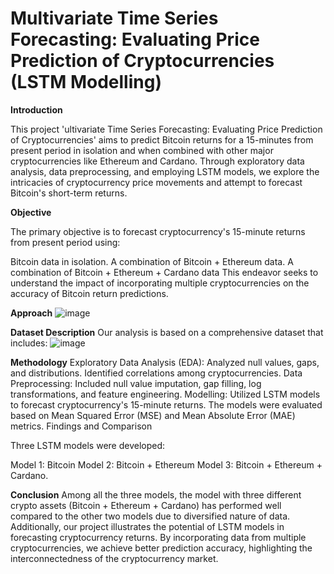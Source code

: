 # Multivariate Time Series Forecasting: ​Evaluating Price Prediction of Cryptocurrencies (LSTM Modelling)

**Introduction**

This project 'ultivariate Time Series Forecasting: ​Evaluating Price Prediction of Cryptocurrencies' aims to predict Bitcoin returns for a 15-minutes from present period in isolation and when combined with other major cryptocurrencies like Ethereum and Cardano. Through exploratory data analysis, data preprocessing, and employing LSTM models, we explore the intricacies of cryptocurrency price movements and attempt to forecast Bitcoin's short-term returns.

**Objective**

The primary objective is to forecast cryptocurrency's 15-minute returns from present period using:

Bitcoin data in isolation.
A combination of Bitcoin + Ethereum data.
A combination of Bitcoin + Ethereum + Cardano data
This endeavor seeks to understand the impact of incorporating multiple cryptocurrencies on the accuracy of Bitcoin return predictions.

**Approach**
![image](https://github.com/AravindTeja35/Multivariate-Time-Series-Forecasting/assets/163460197/fd0b82d1-90c5-4520-9274-f8b1ac313c69)

**Dataset Description**
Our analysis is based on a comprehensive dataset that includes:
![image](https://github.com/AravindTeja35/Multivariate-Time-Series-Forecasting/assets/163460197/35ae7f57-3ae8-45ca-a8e3-808c3a65db0d)

**Methodology**
Exploratory Data Analysis (EDA): Analyzed null values, gaps, and distributions. Identified correlations among cryptocurrencies.
Data Preprocessing: Included null value imputation, gap filling, log transformations, and feature engineering.
Modelling: Utilized LSTM models to forecast cryptocurrency's 15-minute returns. The models were evaluated based on Mean Squared Error (MSE) and Mean Absolute Error (MAE) metrics.
Findings and Comparison

Three LSTM models were developed:

Model 1: Bitcoin
Model 2: Bitcoin + Ethereum
Model 3: Bitcoin + Ethereum + Cardano.

**Conclusion**
Among all the three models, the model with three different crypto assets (Bitcoin + Ethereum + Cardano) has performed well compared to the other two models due to diversified nature of data. Additionally, our project illustrates the potential of LSTM models in forecasting cryptocurrency returns. By incorporating data from multiple cryptocurrencies, we achieve better prediction accuracy, highlighting the interconnectedness of the cryptocurrency market.
